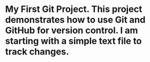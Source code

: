 # My First Git Project. This project demonstrates how to use Git and GitHub for version control. I am starting with a simple text file to track changes.

